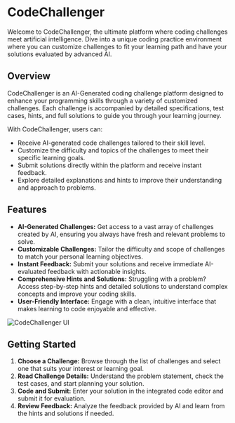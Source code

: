 # CodeChallenger

Welcome to CodeChallenger, the ultimate platform where coding challenges meet artificial intelligence. Dive into a unique coding practice environment where you can customize challenges to fit your learning path and have your solutions evaluated by advanced AI.

## Overview

CodeChallenger is an AI-Generated coding challenge platform designed to enhance your programming skills through a variety of customized challenges. Each challenge is accompanied by detailed specifications, test cases, hints, and full solutions to guide you through your learning journey.

With CodeChallenger, users can:
- Receive AI-generated code challenges tailored to their skill level.
- Customize the difficulty and topics of the challenges to meet their specific learning goals.
- Submit solutions directly within the platform and receive instant feedback.
- Explore detailed explanations and hints to improve their understanding and approach to problems.

## Features

- **AI-Generated Challenges:** Get access to a vast array of challenges created by AI, ensuring you always have fresh and relevant problems to solve.
- **Customizable Challenges:** Tailor the difficulty and scope of challenges to match your personal learning objectives.
- **Instant Feedback:** Submit your solutions and receive immediate AI-evaluated feedback with actionable insights.
- **Comprehensive Hints and Solutions:** Struggling with a problem? Access step-by-step hints and detailed solutions to understand complex concepts and improve your coding skills.
- **User-Friendly Interface:** Engage with a clean, intuitive interface that makes learning to code enjoyable and effective.

![CodeChallenger UI](https://i.imgur.com/L8RUr0U.png)

## Getting Started

1. **Choose a Challenge:** Browse through the list of challenges and select one that suits your interest or learning goal.
2. **Read Challenge Details:** Understand the problem statement, check the test cases, and start planning your solution.
3. **Code and Submit:** Enter your solution in the integrated code editor and submit it for evaluation.
4. **Review Feedback:** Analyze the feedback provided by AI and learn from the hints and solutions if needed.